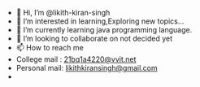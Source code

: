 - 👋 Hi, I’m @likith-kiran-singh
- 👀 I’m interested in learning,Exploring new topics...
- 🌱 I’m currently learning java programming language.
- 💞️ I’m looking to collaborate on not decided yet
- 📫 How to reach me 
- College mail : 21bq1a4220@vvit.net
- Personal mail: likithkiransingh@gmail.com
- 

<!---
likith-kiran-singh/likith-kiran-singh is a ✨ special ✨ repository because its `README.md` (this file) appears on your GitHub profile.
You can click the Preview link to take a look at your changes.
--->
